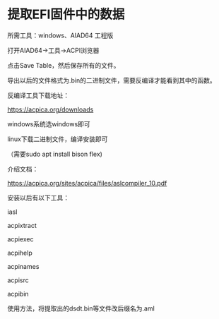 # 提取EFI固件中的数据

所需工具：windows、AIAD64 工程版

打开AIAD64->工具->ACPI浏览器

点击Save Table，然后保存所有的文件。

导出以后的文件格式为.bin的二进制文件，需要反编译才能看到其中的函数。

反编译工具下载地址：

https://acpica.org/downloads

windows系统选windows即可

linux下载二进制文件，编译安装即可

（需要sudo apt install bison flex)

介绍文档：

https://acpica.org/sites/acpica/files/aslcompiler_10.pdf

安装以后有以下工具：

iasl

acpixtract

acpiexec

acpihelp

acpinames

acpisrc

acpibin



使用方法，将提取出的dsdt.bin等文件改后缀名为.aml





